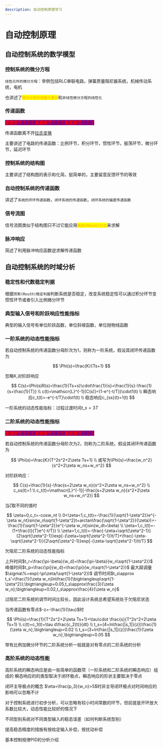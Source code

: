 ```yaml
---
description: 自动控制原理学习
---
```


# 自动控制原理

## 自动控制系统的数学模型

### 控制系统的微分方程

`线性元件的微分方程`：举例包括RLC串联电路，弹簧质量阻尼器系统，机械传动系统，电机

也讲述了<mark style="color:orange;">`微分方程的增量化表示`</mark>和`非线性微分方程的线性化`

### 传递函数

<mark style="color:red;background-color:purple;">**重要章节！！！重要章节！！！重要章节！！！**</mark>

传递函数离不开[拉氏变换](ji-fen-bian-huan.md#la-pu-la-si-bian-huan)

主要讲述了电路的传递函数：比例环节，积分环节，惯性环节，振荡环节，微分环节，延迟环节

### 控制系统的结构图

主要讲述了结构图的表示和化简，挺简单的，主要留意反馈环节的等效

### 自动控制系统的传递函数

讲述了`系统的开环传递函数`，`闭环系统的传递函数`，`闭环系统的偏差传递函数`

### 信号流图

信号流图类似于结构图只不过它能应用<mark style="color:orange;">`梅逊(Mason)公式`</mark>来求解

### 脉冲响应

简述了利用脉冲响应函数逆求解传递函数

## 自动控制系统的时域分析

### 稳定性和代数稳定判据

根据`劳斯(Routh)稳定判据`判断系统是否稳定，改变系统稳定性可以通过积分环节变惯性环节或者引入比例微分环节

### 典型输入信号和阶跃响应性能指标

典型的输入信号有单位阶跃函数，单位斜坡函数，单位抛物线函数

### 一阶系统的动态性能指标

若自动控制系统的传递函数分母阶次为1，则称为一阶系统，假设其闭环传递函数为

$$
\Phi(s)=\frac{K}{Ts+1}
$$

忽略K,对阶跃响应

$$
C(s)=\Phi(s)R(s)=\frac{1}{Ts+s}\cdot\frac{1}{s}=\frac{1}{s}-\frac{1}{s+\frac{1}{T}} \\ c(t)=\mathscr{L}^{-1}[C(s)]=(1-e^{-t/T})\cdot1(t) \\ 瞬态响应c_t(t)=-e^{-t/T}\cdot1(t) \\ 稳态响应c_{ss}(t)=1(t)
$$

​一阶系统的动态性能指标：过程过渡时间$t\_s=3T$

### 二阶系统的动态性能指标

<mark style="color:red;background-color:purple;">**重要章节！！！重要章节！！！重要章节！！！**</mark>

若自动控制系统的传递函数分母阶次为2，则称为二阶系统，假设其闭环传递函数为

$$
\Phi(s)=\frac{K}{T^2s^2+2\zeta Ts+1} \\ 或写为\Phi(s)=\frac{w_n^2}{s^2+2\zeta w_ns+w_n^2}
$$

​对阶跃响应：

$$
C(s)=\frac{1}{s}-\frac{s+2\zeta w_n}{s^2+2\zeta w_ns+w_n^2} \\ c_ss(t)=1 \\ c_t(t)=\mathscr{L}^{-1}[-\frac{s+2\zeta w_n}{s^2+2\zeta w_ns+w_n^2}]
$$

当$\zeta$取不同的值时

$$
\zeta=0,c_t=-cosw_nt \\ 0<\zeta<1,c_t(t)=-\frac{1}{\sqrt{1-\zeta^2}}e^{-\zeta w_nt}sin(w_n\sqrt{1-\zeta^2}t+arctan\frac{\sqrt{1-\zeta^2}}{\zeta})=-\frac{1}{\sqrt{1-\zeta^2}}e^{-\zeta w_nt}sin(w_dt+\beta) \\ \zeta=1,c_t(t)=-(1+\frac{t}{T}e^{-t/T}) \\ \zeta>1,c_t(t)=-\frac{-\zeta+\sqrt{\zeta^2-1}}{2\sqrt{\zeta^2-1}}exp[-(\zeta+\sqrt{\zeta^2-1})t/T]+\frac{-\zeta-\sqrt{\zeta^2-1}}{2\sqrt{\zeta^2-1}}exp[-(\zeta-\sqrt{\zeta^2-1})t/T]
$$

欠阻尼二阶系统的动态性能指标

上升时间$t_r=\frac{\pi-\beta}{w_d}=\frac{\pi-\beta}{w_n\sqrt{1-\zeta^2}}$
峰值时间$t_p=\frac{\pi}{w_d}=\frac{\pi}{w_n\sqrt{1-\zeta^2}}$
最大超调量$\sigma\%=exp(-\pi\zeta/\sqrt{1-\zeta^2})$
调节时间$t_s\approx t_s'=\frac{1}{\zeta w_n}ln\frac{1}{\bigtriangleup\sqrt{1-\zeta^2}};\bigtriangleup=0.05,t_s\approx\frac{3}{\zeta w_n};\bigtriangleup=0.02,t_s\approx\frac{4}{\zeta w_n}$

过阻尼二阶系统的调节时间比较长，因此设计系统总希望系统处于欠阻尼状态

当传递函数有零点$-z=-\frac{1}{\tau}$时

$$
\Phi(s)=\frac{1}{T^2s^2+2\zeta Ts+1}+\tau\cdot \frac{s}{T^2s^2+2\zeta Ts+1} \\
c(t)=c_1(t)+\tau d\frac{c_2(t)}{dt} \\
t_s=(4+ln\frac{|s_1|}{z})\frac{1}{\zeta w_n},\bigtriangleup=0.02 \\
t_s=(3+ln\frac{|s_1|}{z})\frac{1}{\zeta w_n},\bigtriangleup=0.05
$$

带有比例加微分环节的二阶系统分析一般就是对有零点的二阶系统的分析

### 高阶系统的动态性能

高阶系统的瞬态响应是由一些简单的函数项（一阶系统和二阶系统的瞬态响应）组成的
瞬态响应的的类型取决于闭环极点，瞬态响应的形状主要取决于零点

闭环主导极点的概念
$\eta=\frac{p_3}{w_n}>5$时非主导闭环极点对时间响应的影响可以忽略不计

对于控制系统进行初步分析，可以忽略有较小时间常数的环节，但前提是开环放大系数比较大，动态性能比较好的情况下

不同型别系统对不同类型输入的稳态误差（如何判断系统型别）

提高稳态精度的措施有按给定输入补偿，按扰动补偿

基本控制规律PID的分析介绍

